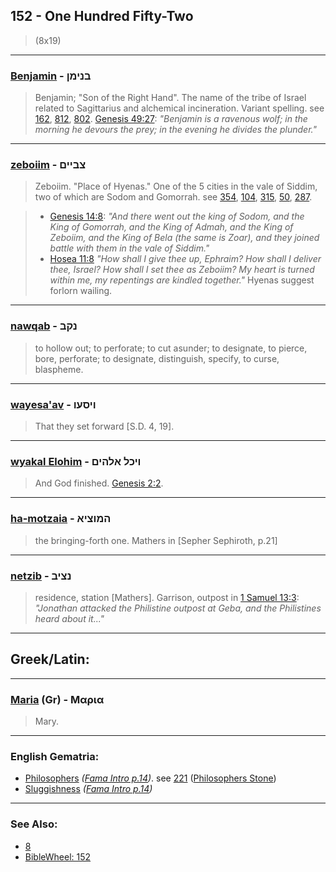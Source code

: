 ## 152 - One Hundred Fifty-Two
> (8x19)

---

### [Benjamin](/keys/BNIMN) - בנימן
> Benjamin; "Son of the Right Hand". The name of the tribe of Israel related to Sagittarius and alchemical incineration. Variant spelling. see [162](162), [812](812), [802](802). [Genesis 49:27](http://biblehub.com/genesis/49-27.htm): *"Benjamin is a ravenous wolf; in the morning he devours the prey; in the evening he divides the plunder."*

---

###  [zeboiim](/keys/TzBIIM) - צביים
> Zeboiim. "Place of Hyenas." One of the 5 cities in the vale of Siddim, two of which are Sodom and Gomorrah. see [354](354), [104](104), [315](315), [50](50), [287](287).

> - [Genesis 14:8](http://biblehub.com/genesis/14-8.htm): *"And there went out the king of Sodom, and the King of Gomorrah, and the King of Admah, and the King of Zeboiim, and the King of Bela (the same is Zoar), and they joined battle with them in the vale of Siddim."*
> - [Hosea 11:8](http://biblehub.com/hosea/11-8.htm) *"How shall I give thee up, Ephraim? How shall I deliver thee, Israel? How shall I set thee as Zeboiim? My heart is turned within me, my repentings are kindled together."* Hyenas suggest forlorn wailing.

---

### [nawqab](/keys/NQB) - נקב
> to hollow out; to perforate; to cut asunder; to designate, to pierce, bore, perforate; to designate, distinguish, specify, to curse, blaspheme.

---

### [wayesa'av](/keys/VISOV) - ויסעו
> That they set forward [S.D. 4, 19].

---

### [wyakal Elohim](/keys/VIKL.ALHIM) - ויכל אלהים
> And God finished. [Genesis 2:2](http://biblehub.com/genesis/2-2.htm).

---

### [ha-motzaia](/keys/HMVTzIA) - המוציא
> the bringing-forth one. Mathers in [Sepher Sephiroth, p.21]

---

### [netzib](/keys/NTzIB) - נציב
> residence, station [Mathers]. Garrison, outpost in [1 Samuel 13:3](http://biblehub.com/1_samuel/13-3.htm): *"Jonathan attacked the Philistine outpost at Geba, and the Philistines heard about it..."*

---

## Greek/Latin:

---

### [Maria](/greek?word=maria) (Gr) - Μαρια
> Mary.

---

### English Gematria:

- [Philosophers](/english?word=Philosophers) *([Fama Intro p.14](https://archive.org/stream/fameconfessionof00vaug#page/n14))*. see [221](221) ([Philosophers Stone](/english?word=Philosophers+Stone))
- [Sluggishness](/english?word=Sluggishness) *([Fama Intro p.14](https://archive.org/stream/fameconfessionof00vaug#page/n14))*

---

### See Also:

- [8](8)
- [BibleWheel: 152](https://www.biblewheel.com//GR/GR_Database.php?SearchBy_Gematria=152)
